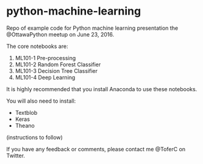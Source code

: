# python-machine-learning

Repo of example code for Python machine learning presentation the @OttawaPython meetup on June 23, 2016.

The core notebooks are:

1) ML101-1 Pre-processing
2) ML101-2 Random Forest Classifier
3) ML101-3 Decision Tree Classifier
4) ML101-4 Deep Learning

It is highly recommended that you install Anaconda to use these notebooks.

You will also need to install:
* Textblob
* Keras
* Theano

(instructions to follow)

If you have any feedback or comments, please contact me @ToferC on Twitter.
